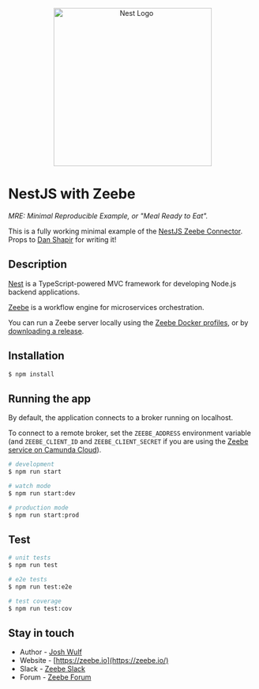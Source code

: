 <p align="center">
  <a href="http://nestjs.com/" target="blank"><img src="https://nestjs.com/img/logo_text.svg" width="320" alt="Nest Logo" /></a>
</p>

# NestJS with Zeebe

_MRE: Minimal Reproducible Example, or "Meal Ready to Eat"._

This is a fully working minimal example of the [NestJS Zeebe Connector](https://github.com/pay-k/nestjs-zeebe). Props to [Dan Shapir](https://github.com/danshapir) for writing it!

## Description

[Nest](https://github.com/nestjs/nest) is a TypeScript-powered MVC framework for developing Node.js backend applications.

[Zeebe](https://zeebe.io) is a workflow engine for microservices orchestration.

You can run a Zeebe server locally using the [Zeebe Docker profiles](https://github.com/zeebe-io/zeebe-docker-compose), or by [downloading a release](https://github.com/zeebe-io/zeebe/releases).

## Installation

```bash
$ npm install
```

## Running the app

By default, the application connects to a broker running on localhost. 

To connect to a remote broker, set the `ZEEBE_ADDRESS` environment variable (and `ZEEBE_CLIENT_ID` and `ZEEBE_CLIENT_SECRET` if you are using the [Zeebe service on Camunda Cloud](https://zeebe.io/cloud/)).

```bash
# development
$ npm run start

# watch mode
$ npm run start:dev

# production mode
$ npm run start:prod
```

## Test

```bash
# unit tests
$ npm run test

# e2e tests
$ npm run test:e2e

# test coverage
$ npm run test:cov
```

## Stay in touch

- Author - [Josh Wulf](https://www.twitter.com/sitapati)
- Website - [https://zeebe.io](https://zeebe.io/)
- Slack - [Zeebe Slack](https://zeebe-slack-invite.herokuapp.com/)
- Forum - [Zeebe Forum](https://forum.zeebe.io/)
